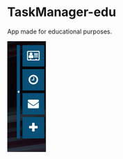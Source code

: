 # TaskManager-edu
App made for educational purposes.

![My image](https://github.com/michasacuer/TaskManager-edu/blob/master/TaskManager/1.PNG)
